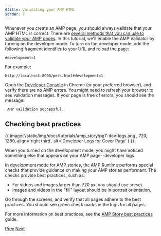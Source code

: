 ```yaml
---
$title: Validating your AMP HTML 
$order: 7
---
```


Whenever you create an AMP page, you should always validate that your AMP HTML is correct. There are [several methods that you can use to validate your AMP pages](/docs/guides/validate.html).  In this tutorial, we'll enable the AMP Validator by turning on the developer mode.  To turn on the developer mode, add the following fragment identifier to your URL and reload the page:

```text
#development=1
```

For example:

```text
http://localhost:8000/pets.html#development=1 
```

Open the [Developer Console](https://developer.chrome.com/devtools/docs/console) in Chrome (or your preferred browser), and verify there are no AMP errors. You might need to refresh your browser to see validation messages. If your page is free of errors, you should see the message:

```text
 AMP validation successful.
```

## Checking best practices

{{ image('/static/img/docs/tutorials/amp_story/pg7-dev-logs.png', 720, 1280, align='right third', alt='Developer Logs for Cover Page'  ) }}

When you turned on the development mode, you might have noticed something else that appears on your AMP page--developer logs.

In development mode for AMP stories, the AMP Runtime performs special checks that provide guidance on making your AMP stories performant.  The checks provide best practices, such as:

* For videos and images larger than 720 px, you should use srcset.
* Images and videos in the "fill" layout should be in portrait orientation.

Go through the screens, and verify that all pages adhere to the best practices. You should see green check marks in the logs for all pages.

For more information on best practices, see the [AMP Story best practices](/docs/guides/amp_story_best_practices.html) guide.



<div class="prev-next-buttons">
  <a class="button prev-button" href="/docs/tutorials/visual_story/create_bookedn.html"><span class="arrow-prev">Prev</span></a>
  <a class="button next-button" href="/docs/tutorials/visual_story/congratulations.html"><span class="arrow-next">Next</span></a>
</div>
